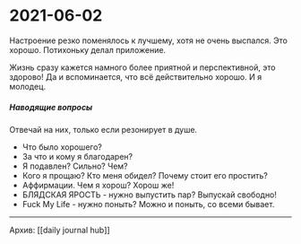 # 2021-06-02
Настроение резко поменялось к лучшему, хотя не очень выспался.
Это хорошо.
Потихоньку делал приложение.

Жизнь сразу кажется намного более приятной и перспективной, это здорово!
Да и вспоминается, что всё действительно хорошо.
И я молодец.


##### Наводящие вопросы
Отвечай на них, только если резонирует в душе.
- Что было хорошего?
- За что и кому я благодарен?
- Я подавлен? Сильно? Чем?
- Кого я прощаю? Кто меня обидел? Почему стоит его простить?
- Аффирмации. Чем я хорош? Хорош же!
- БЛЯДСКАЯ ЯРОСТЬ - нужно выпустить пар? Выпускай свободно!
- Fuck My Life - нужно поныть? Можно и поныть, со всеми бывает.

***
Архив: [[daily journal hub]]